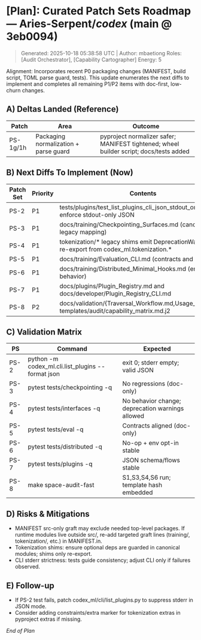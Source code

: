 # [Plan]: Curated Patch Sets Roadmap — Aries-Serpent/_codex_ (main @ 3eb0094)
> Generated: 2025-10-18 05:38:58 UTC | Author: mbaetiong
Roles: [Audit Orchestrator], [Capability Cartographer] Energy: 5

Alignment: Incorporates recent P0 packaging changes (MANIFEST, build script, TOML parse guard, tests). This update enumerates the next diffs to implement and completes all remaining P1/P2 items with doc-first, low-churn changes.

## A) Deltas Landed (Reference)
| Patch | Area | Outcome |
|------|------|---------|
| PS-1g/1h | Packaging normalization + parse guard | pyproject normalizer safer; MANIFEST tightened; wheel builder script; docs/tests added |

## B) Next Diffs To Implement (Now)
| Patch Set | Priority | Contents |
|-----------|----------|----------|
| PS-2 | P1 | tests/plugins/test_list_plugins_cli_json_stdout_only.py to enforce stdout-only JSON |
| PS-3 | P1 | docs/training/Checkpointing_Surfaces.md (canonical vs legacy mapping) |
| PS-4 | P1 | tokenization/* legacy shims emit DeprecationWarning and re-export from codex_ml.tokenization.* |
| PS-5 | P1 | docs/training/Evaluation_CLI.md (contracts and examples) |
| PS-6 | P1 | docs/training/Distributed_Minimal_Hooks.md (env-gated behavior) |
| PS-7 | P1 | docs/plugins/Plugin_Registry.md and docs/developer/Plugin_Registry_CLI.md |
| PS-8 | P2 | docs/validation/{Traversal_Workflow.md,Usage_Guide.md}, templates/audit/capability_matrix.md.j2 |

## C) Validation Matrix
| PS | Command | Expected |
|----|---------|----------|
| PS-2 | python -m codex_ml.cli.list_plugins --format json | exit 0; stderr empty; valid JSON |
| PS-3 | pytest tests/checkpointing -q | No regressions (doc-only) |
| PS-4 | pytest tests/interfaces -q | No behavior change; deprecation warnings allowed |
| PS-5 | pytest tests/eval -q | Contracts aligned (doc-only) |
| PS-6 | pytest tests/distributed -q | No-op + env opt-in stable |
| PS-7 | pytest tests/plugins -q | JSON schema/flows stable |
| PS-8 | make space-audit-fast | S1,S3,S4,S6 run; template hash embedded |

## D) Risks & Mitigations
- MANIFEST src-only graft may exclude needed top-level packages. If runtime modules live outside src/, re-add targeted graft lines (training/, tokenization/, etc.) in MANIFEST.in.
- Tokenization shims: ensure optional deps are guarded in canonical modules; shims only re-export.
- CLI stderr strictness: tests guide consistency; adjust CLI only if failures observed.

## E) Follow-up
- If PS-2 test fails, patch codex_ml/cli/list_plugins.py to suppress stderr in JSON mode.
- Consider adding constraints/extra marker for tokenization extras in pyproject extras if missing.

*End of Plan*
